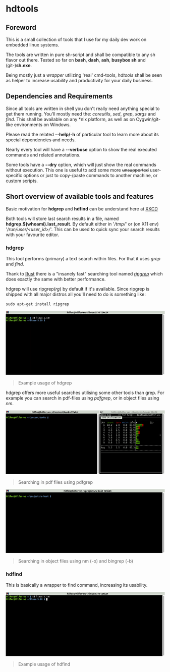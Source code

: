 # hdtools

## Foreword

This is a small collection of tools that I use for my daily dev work on
embedded linux systems.

The tools are written in pure sh-script and shall be compatible to any
sh flavor out there.
Tested so far on  **bash**, **dash**, **ash**, **busybox sh** and
(git-)**sh.exe**.

Being mostly just a *wrapper* utilizing 'real' cmd-tools, *hdtools*
shall be seen as helper to increase usability and productivity for your
daily business.


## Dependencies and Requirements

Since all tools are written in shell you don't really need anything
special to get them running. You'll mostly need the: *coreutils*, *sed*,
*grep*, *xargs* and *find*. This shall be available on any \*nix
platform, as well as on Cygwin/git-like environments on Windows.

Please read the related **--help/-h** of particular tool to learn more
about its special dependencies and needs.

Nearly every tool will have a **--verbose** option to show the real
executed commands and related annotations.

Some tools have a **--dry** option, which will just show the real
commands without execution. This one is useful to add some more
~~unsupported~~ user-specific options or just to copy-/paste commands to
another machine, or custom scripts.

## Short overview of available tools and features

Basic motivation for **hdgrep** and **hdfind** can be understand here at [XKCD](https://xkcd.com/1168/)

Both tools will store last search results in a file, named
**hdgrep.$(whoami).last_result**. By default either in '*/tmp/*' or (on X11 env)
'*/run/user/<user_id>/*'. This can be used to quick sync your search
results with your favourite editor.

### hdgrep
This tool performs (primary) a text search within files. For that it
uses *grep* and *find*.

Thank to [Rust](https://www.rust-lang.org/) there is a "insanely fast"
searching tool named *[ripgrep](https://github.com/BurntSushi/ripgrep/releases)*
which does exactly the same with better performance.

hdgrep will use ripgrep(*rg*) by default if it's available.
Since ripgrep is shipped with all major distros all you'll need to do is
something like:

```shell
sudo apt-get install ripgrep
```

![hdgrep_example](https://github.com/dhilfer/hdtools/blob/main/doc_assets/hdgrep_example.gif?raw=true)

> Example usage of hdgrep


hdgrep offers more useful searches utilising some other tools than grep.
For example you can search in pdf-files using *pdfgrep*, or in object
files using *nm*.

![hdgrep_pdf_example](https://github.com/dhilfer/hdtools/blob/main/doc_assets/hdgrep_pdf_example.gif?raw=true)

> Searching in pdf files using pdfgrep

![hdgrep_obj_bin_example](https://github.com/dhilfer/hdtools/blob/main/doc_assets/hdgrep_obj_bin_example.gif?raw=true)

> Searching in object files using nm (-o) and bingrep (-b)



### hdfind
This is basically a wrapper to find command, increasing its usability.

![hdfind_example](https://github.com/dhilfer/hdtools/blob/main/doc_assets/hdfind_example.gif?raw=true)

> Example usage of hdfind



